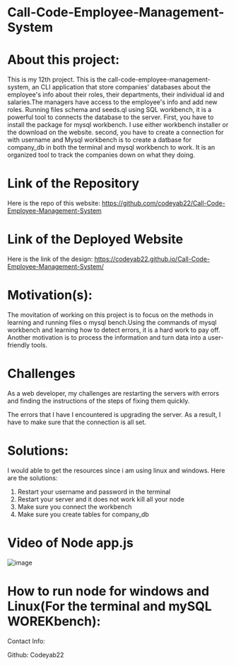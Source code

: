 # Call-Code-Employee-Management-System

# About this project:

This is my 12th project. This is the call-code-employee-management-system, an CLI application that store companies' databases about the employee's info about their 
roles, their departments, their individual id and salaries.The managers have access to the employee's info and add new roles.   Running files schema and seeds.ql using SQL workbench, it is a powerful tool to connects the database to the server. First, you have to install the package for mysql workbench. I use either workbench installer or the download on the website. second, you have to create a connection for with username and Mysql workbench is to create a datbase for company_db in both the terminal and mysql workbench to work. It is an organized tool to track the companies down on what they doing. 

# Link of the Repository 

Here is the repo of this website: https://github.com/codeyab22/Call-Code-Employee-Management-System
# Link of the Deployed Website
Here is the link of the design: https://codeyab22.github.io/Call-Code-Employee-Management-System/

# Motivation(s):

The movitation of working on this project is to focus on the methods in learning and running files o mysql bench.Using the commands of mysql workbench and learning how to detect errors, it is a hard work to pay off. Another motivation is to process the information and turn data into a user-friendly tools.


# Challenges
As a web developer, my challenges are restarting the servers with errors and finding the instructions of the steps of fixing them quickly.

The errors that I have I encountered is upgrading the server. As a result, I have to make sure that the connection is all set. 

# Solutions: 
I would able to get the resources since i am using linux and windows. Here are the solutions:

1. Restart your username and password in the terminal
2. Restart your server and it does not work kill all your node
3. Make sure you connect the workbench
4. Make sure you create tables for company_db


# Video of Node app.js

![image](https://drive.google.com/uc?export=view&id=1xWLRjEsQ5eQkBlYjCs4to2XmSlFdkNfY)


# How to run node for windows and Linux(For the terminal and mySQL WOREKbench):








Contact Info:

Github: Codeyab22



